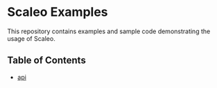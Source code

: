 # Scaleo Examples

This repository contains examples and sample code demonstrating the usage of Scaleo.

## Table of Contents

- [api](#/api)
